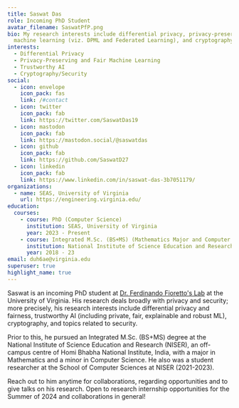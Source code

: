 ```yaml
---
title: Saswat Das
role: Incoming PhD Student
avatar_filename: SaswatPfP.png
bio: My research interests include differential privacy, privacy-preserving
  machine learning (viz. DPML and Federated Learning), and cryptography.
interests:
  - Differential Privacy
  - Privacy-Preserving and Fair Machine Learning
  - Trustworthy AI
  - Cryptography/Security
social:
  - icon: envelope
    icon_pack: fas
    link: /#contact
  - icon: twitter
    icon_pack: fab
    link: https://twitter.com/SaswatDas19
  - icon: mastodon
    icon_pack: fab
    link: https://mastodon.social/@saswatdas
  - icon: github
    icon_pack: fab
    link: https://github.com/SaswatD27
  - icon: linkedin
    icon_pack: fab
    link: https://www.linkedin.com/in/saswat-das-3b7051179/
organizations:
  - name: SEAS, University of Virginia
    url: https://engineering.virginia.edu/
education:
  courses:
    - course: PhD (Computer Science)
      institution: SEAS, University of Virginia
      year: 2023 - Present
    - course: Integrated M.Sc. (BS+MS) (Mathematics Major and Computer Science Minor)
      institution: National Institute of Science Education and Research, HBNI
      year: 2018 - 23
email: duh6ae@virginia.edu
superuser: true
highlight_name: true
---
```

Saswat is an incoming PhD student at [Dr. Ferdinando Fioretto's Lab](https://web.ecs.syr.edu/~ffiorett/) at the University of Virginia. His research deals broadly with privacy and security; more precisely, his research interests include differential privacy and fairness, trustworthy AI (including private, fair, explainable and robust ML), cryptography, and topics related to security. 

Prior to this, he pursued an Integrated M.Sc. (BS+MS) degree at the National Institute of Science Education and Research (NISER), an off-campus centre of Homi Bhabha National Institute, India, with a major in Mathematics and a minor in Computer Science. He also was a student researcher at the School of Computer Sciences at NISER (2021-2023).

Reach out to him anytime for collaborations, regarding opportunities and to give talks on his research. Open to research internship opportunities for the Summer of 2024 and collaborations in general! 

<!--- {{< icon name="download" pack="fas" >}} Download his {{< staticref "/uploads/CV%20-%20Saswat%20Das.pdf" "newtab" >}}CV{{< /staticref >}}. -->
